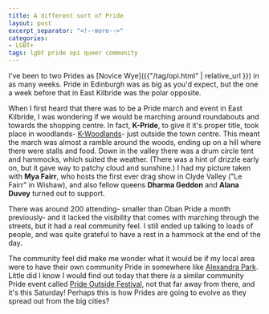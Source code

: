 ```yaml
---
title: A different sort of Pride
layout: post
excerpt_separator: "<!--more-->"
categories:
- LGBT+
tags: lgbt pride opi queer community
---
```


I've been to two Prides as [Novice Wye]({{"/tag/opi.html" | relative_url }}) in as many weeks. Pride in Edinburgh was as big as you'd expect, but the one a week before that in East Kilbride was the polar opposite. <!--more-->

When I first heard that there was to be a Pride march and event in East Kilbride, I was wondering if  we would be marching around roundabouts and towards the shopping centre. In fact, **K-Pride**, to give it it's proper title, took place in woodlands- [K-Woodlands](https://www.facebook.com/KWoodlandsEKCT/)- just outside the town centre. This meant the march was almost a ramble around the woods, ending up on a hill where there were stalls and food. Down in the valley there was a drum circle tent and hammocks, which suited the weather. (There was a hint of drizzle early on, but it gave way to patchy cloud and sunshine.)  I had my picture taken with **Mya Fairr**, who hosts the first ever drag show in Clyde Valley ("Le Fairr" in Wishaw), and also fellow queens **Dharma Geddon** and **Alana Duvey** turned out to support.

There was around 200 attending- smaller than Oban Pride a month previously- and it lacked the visibility that comes with marching through the streets, but it had a real community feel. I still ended up talking to loads of people, and was quite grateful to have a rest in a hammock at the end of the day.

The community feel did make me wonder what it would be if my local area were to have their own community Pride in somewhere like [Alexandra Park](https://en.wikipedia.org/wiki/Alexandra_Park,_Glasgow). Little did I know I would find out today that there *is* a similar community Pride event called [Pride Outside Festival](https://www.facebook.com/events/2486106714741750/), not that far away from there, and it's this Saturday! Perhaps this is how Prides are going to evolve as they spread out from the big cities?